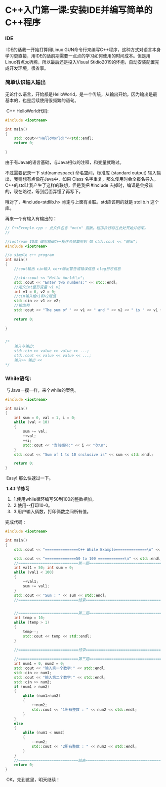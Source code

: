 # C++入门第一课:安装IDE并编写简单的C++程序

### **IDE**

​		IDE的话我一开始打算用Linux GUN命令行来编写C++程序，这种方式对语言本身学习更直接，用IDE的话前期需要一点点的学习如何使用的时间成本。但是用Linux有点太折腾，所以最后还是投入Visual Stidio2019的怀抱，自动安装配置完成开发环境，很省事。

### **简单认识输入输出**

​		无论什么语言，开始都是HelloWorld，是一个传统，从输出开始，因为输出是最基本的，也是后续使用很频繁的语句。

​		C++  HelloWorld代码:

```c++
#include <iostream>

int main()
{
	std::cout<<"HelloWorld!"<<std::endl;
    return 0;
    
}
```

由于有Java的语言基础，与Java相似的注释，和变量就略过。

不过需要记录一下 std(namespace) 命名空间，标准库 (standard output) 输入输出，我猜想有点像在Java中，如果 Class 名字重复，那么使用时会全报名导入，C++的std让我产生了这样的联想，但是我把 #include <iostream> 去掉时，编译是会报错的，现在略过，等到后面弄懂了再写下。

哦对了，#include<stdlib.h> 肯定与上面有关联。std应该用的就是 stdlib.h 这个库。

再来一个有输入有输出的：

```c++
// C++Excmple.cpp : 此文件包含 "main" 函数。程序执行将在此处开始并结束。
//

//iostream IO库 编写基础C++程序会频繁用到 如 std::cout << "输出";
#include <iostream>

//a simple c++ program
int main()
{
    //cout输出 cin输入 cerr输出警告或错误信息 clog日志信息

    //std::cout << "Hello World!\n";
	std::cout << "Enter two numbers:" << std::endl;
    //定义int整形变量 v1 v2 
    int v1 = 0, v2 = 0;
    //cin输入给v1和v2赋值
    std::cin >> v1 >> v2;
    //输出和
	std::cout << "The sum of " << v1 << " and " << v2 << " is " << v1 + v2 << std::endl;
    
    return 0;
    
}


/*
    输入与输出:
    std::cin >> value >> value >> ...;
    std::cout << value << value << ...;
    输入>> 输出 <<
*/

```

### **While语句:**

​		与Java一摸一样，来个while的案例。

```c++
#include <iostream>

int main() 
{
	int sum = 0, val = 1, i = 0;
	while (val < 10)
	{
		sum += val;
		++val;
		++i;
		std::cout << "当前循环:" << i << "次\n";
	}
	std::cout << "Sum of 1 to 10 snclusive is" << sum << std::endl;

	return 0;
}
```

​		Easy!  那么快速过一下。

​		**1.4.1 节练习**

1. ​		1.使用while循环编写50到100的整数相加。
2. ​		2.使用--打印10-0。
3. ​		3.用户输入俩数，打印俩数之间所有值。

完成代码 :

```c++
#include <iostream>

int main() 
{
	std::cout << "===============C++ While Example==============\n" << std::endl;

	std::cout << "==============50 to 100 ============\n" << std::endl;
	//===========================第一题===================================
	int val1 = 50; int sum = 0;
	while (val1 < 100)
	{
		++val1;
		sum += val1;
	}
	std::cout << "Sum : " << sum << std::endl;
	//===========================结束===================================


	//===========================第二题=================================
	int temp = 10;
	while (temp > 1)
	{
		temp--;
		std::cout << temp << std::endl;
	}
	
	//===========================结束===================================

	//===========================第三题=================================
	int num1 = 0, num2 = 0;
	std::cout << "输入第一个数字:" << std::endl;
	std::cin >> num1;
	std::cout << "输入第二个数字:" << std::endl;
	std::cin >> num2;
	if (num1 > num2) 
	{
		while (num1>num2)
		{
			++num2;
			std::cout << "1所有整数 : " << num2 << std::endl;
		}
	}
	else
	{
		while (num1 < num2)
		{
			--num2;
			std::cout << "2所有整数 : " << num2 << std::endl;
		}
	}
	//===========================结束===================================
	return 0;
}
```



​		OK，先到这里，明天继续！











